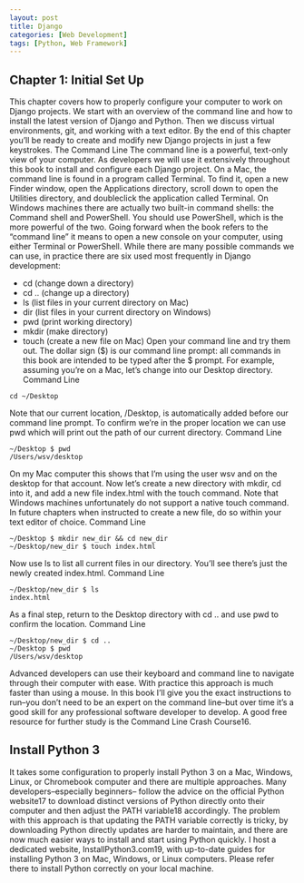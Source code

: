 ```yaml
---
layout: post
title: Django
categories: [Web Development]
tags: [Python, Web Framework]
---
```



## Chapter 1: Initial Set Up

This chapter covers how to properly configure your computer to work on Django projects. We
start with an overview of the command line and how to install the latest version of Django and
Python. Then we discuss virtual environments, git, and working with a text editor. By the end of
this chapter you’ll be ready to create and modify new Django projects in just a few keystrokes.
The Command Line
The command line is a powerful, text-only view of your computer. As developers we will use it
extensively throughout this book to install and configure each Django project.
On a Mac, the command line is found in a program called Terminal. To find it, open a new Finder
window, open the Applications directory, scroll down to open the Utilities directory, and doubleclick
the application called Terminal.
On Windows machines there are actually two built-in command shells: the Command shell and
PowerShell. You should use PowerShell, which is the more powerful of the two.
Going forward when the book refers to the “command line” it means to open a new console on
your computer, using either Terminal or PowerShell.
While there are many possible commands we can use, in practice there are six used most
frequently in Django development:
- cd (change down a directory)
- cd .. (change up a directory)
- ls (list files in your current directory on Mac)
- dir (list files in your current directory on Windows)
- pwd (print working directory)
- mkdir (make directory)
- touch (create a new file on Mac)
Open your command line and try them out. The dollar sign ($) is our command line prompt: all
commands in this book are intended to be typed after the $ prompt.
For example, assuming you’re on a Mac, let’s change into our Desktop directory.
Command Line
``` 
cd ~/Desktop
```
Note that our current location, /Desktop, is automatically added before our command line
prompt. To confirm we’re in the proper location we can use pwd which will print out the path of
our current directory.
Command Line
```
~/Desktop $ pwd
/Users/wsv/desktop
```

On my Mac computer this shows that I’m using the user wsv and on the desktop for that account.
Now let’s create a new directory with mkdir, cd into it, and add a new file index.html with
the touch command. Note that Windows machines unfortunately do not support a native touch
command. In future chapters when instructed to create a new file, do so within your text editor
of choice.
Command Line
```
~/Desktop $ mkdir new_dir && cd new_dir
~/Desktop/new_dir $ touch index.html
```
Now use ls to list all current files in our directory. You’ll see there’s just the newly created
index.html.
Command Line
```
~/Desktop/new_dir $ ls
index.html
```
As a final step, return to the Desktop directory with cd .. and use pwd to confirm the location.
Command Line
```
~/Desktop/new_dir $ cd ..
~/Desktop $ pwd
/Users/wsv/desktop
```
Advanced developers can use their keyboard and command line to navigate through their
computer with ease. With practice this approach is much faster than using a mouse.
In this book I’ll give you the exact instructions to run–you don’t need to be an expert on the
command line–but over time it’s a good skill for any professional software developer to develop.
A good free resource for further study is the Command Line Crash Course16.
## Install Python 3
It takes some configuration to properly install Python 3 on a Mac, Windows, Linux, or Chromebook
computer and there are multiple approaches. Many developers–especially beginners–
follow the advice on the official Python website17 to download distinct versions of Python directly
onto their computer and then adjust the PATH variable18 accordingly.
The problem with this approach is that updating the PATH variable correctly is tricky, by
downloading Python directly updates are harder to maintain, and there are now much easier
ways to install and start using Python quickly.
I host a dedicated website, InstallPython3.com19, with up-to-date guides for installing Python
3 on Mac, Windows, or Linux computers. Please refer there to install Python correctly on your
local machine.